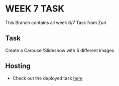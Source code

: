 # WEEK 7 TASK
This Branch contains all week 6/7 Task from Zuri

## Task
Create a Carousel/Slideshow with 6 different images

## Hosting
- Check out the deployed task [here]( https://nyongmercy.github.io/carousel-slideshow/)
